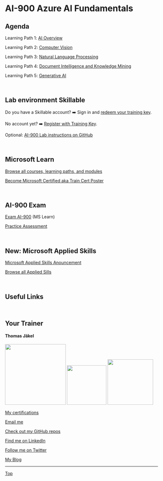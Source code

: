# AI-900 Azure AI Fundamentals

[LP1]: https://learn.microsoft.com/en-us/training/paths/get-started-with-artificial-intelligence-on-azure/
[LP2]: https://learn.microsoft.com/en-us/training/paths/explore-computer-vision-microsoft-azure/
[LP3]: https://learn.microsoft.com/en-us/training/paths/explore-natural-language-processing/
[LP4]: https://learn.microsoft.com/en-us/training/paths/document-intelligence-knowledge-mining/
[LP5]: https://learn.microsoft.com/en-us/training/paths/introduction-generative-ai/


## Agenda

Learning Path 1️: [AI Overview][LP1]

Learning Path 2️: [Computer Vision][LP2]

Learning Path 3️: [Natural Language Processing][LP3]

Learning Path 4️: [Document Intelligence and Knowledge Mining][LP4]

Learning Path 5️: [Generative AI][LP5]

<br>

## Lab environment Skillable

Do you have a Skillable account? ➡️ Sign in and [redeem your training key](https://brainymotion.learnondemand.net/TrainingKey/Redeem).

No account yet? ➡️ [Register with Training Key](https://brainymotion.learnondemand.net).

Optional: [AI-900 Lab instructions on GitHub](https://microsoftlearning.github.io/mslearn-ai-fundamentals/)

<br>


## Microsoft Learn

[Browse all courses, learning paths, and modules](https://learn.microsoft.com/en-us/training/browse/)

[Become Microsoft Certified aka Train Cert Poster](https://aka.ms/traincertposter)

<br>


## AI-900 Exam

[Exam AI-900](https://learn.microsoft.com/en-us/credentials/certifications/exams/ai-900/) (MS Learn)

[Practice Assessment](https://learn.microsoft.com/en-us/credentials/certifications/exams/ai-900/practice/assessment?assessment-type=practice&assessmentId=26)

<br>


## New: Microsoft Applied Skills

[Microsoft Applied Skills Anouncement](https://techcommunity.microsoft.com/t5/microsoft-learn-blog/announcing-microsoft-applied-skills-the-new-credentials-to/ba-p/3775645)

[Browse all Applied Sills](https://learn.microsoft.com/en-us/credentials/browse/?credential_types=applied%20skills)

<br>


## Useful Links


<br>


##  Your Trainer
#### Thomas Jäkel

<img src="https://download69118.blob.core.windows.net/anon/Profilbild.jpg" width="200"/>
<a href="https://www.credly.com/badges/c1fe9e82-60d2-4268-8204-3709479a2bf9/public_url"><img src="https://download69118.blob.core.windows.net/anon/microsoft-certified-trainer-2023-2024.png" width="130"/></a>
<a href="https://www.credly.com/badges/fc4737d8-923a-4d37-8f1a-497c08a7c1ff/public_url"><img src="https://download69118.blob.core.windows.net/anon/AAI-badge.png" width="150"/></a>

[My certifications](https://www.credly.com/users/thomas-jakel)

[Email me](mailto:thomas.jaekel@brainymotion.de?subject=AI-900)

[Check out my GitHub repos](https://github.com/www42)

[Find me on LinkedIn](https://linkedin.com/in/tjkkll)

[Follow me on Twitter](https://twitter.com/tjkkll)

[My Blog](https://blog.az.training)

---

[Top](#ai-900-azure-ai-fundamentals)